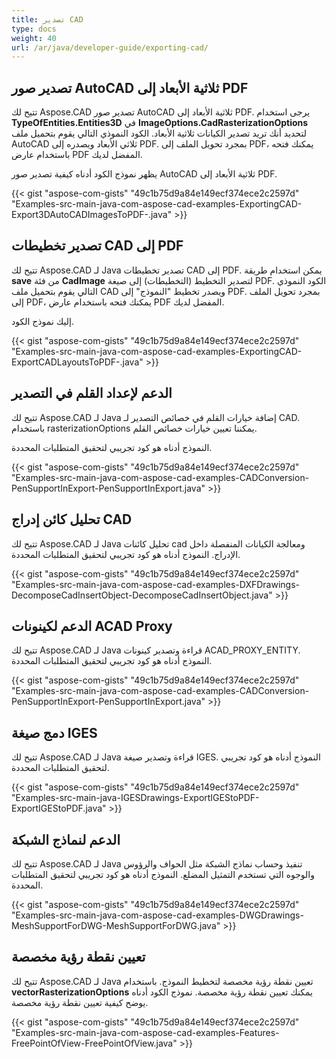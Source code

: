 ```yaml
---
title: تصدير CAD
type: docs
weight: 40
url: /ar/java/developer-guide/exporting-cad/
---
```


## **تصدير صور AutoCAD ثلاثية الأبعاد إلى PDF**
تتيح لك Aspose.CAD تصدير صور AutoCAD ثلاثية الأبعاد إلى PDF. يرجى استخدام **TypeOfEntities.Entities3D** في **ImageOptions.CadRasterizationOptions** لتحديد أنك تريد تصدير الكيانات ثلاثية الأبعاد.
الكود النموذي التالي يقوم بتحميل ملف AutoCAD ثلاثي الأبعاد ويصدره إلى PDF. بمجرد تحويل الملف إلى PDF، يمكنك فتحه باستخدام عارض PDF المفضل لديك.

يظهر نموذج الكود أدناه كيفية تصدير صور AutoCAD ثلاثية الأبعاد إلى PDF.

{{< gist "aspose-com-gists" "49c1b75d9a84e149ecf374ece2c2597d" "Examples-src-main-java-com-aspose-cad-examples-ExportingCAD-Export3DAutoCADImagesToPDF-.java" >}}


## **تصدير تخطيطات CAD إلى PDF**
تتيح لك Aspose.CAD لـ Java تصدير تخطيطات CAD إلى PDF. يمكن استخدام طريقة **save** من فئة **CadImage** لتصدير التخطيط (التخطيطات) إلى صيغة PDF.
الكود النموذي التالي يقوم بتحميل ملف CAD ويصدر تخطيط "النموذج" إلى PDF. بمجرد تحويل الملف إلى PDF، يمكنك فتحه باستخدام عارض PDF المفضل لديك.

إليك نموذج الكود.

{{< gist "aspose-com-gists" "49c1b75d9a84e149ecf374ece2c2597d" "Examples-src-main-java-com-aspose-cad-examples-ExportingCAD-ExportCADLayoutsToPDF-.java" >}}
## **الدعم لإعداد القلم في التصدير**
تتيح لك Aspose.CAD لـ Java إضافة خيارات القلم في خصائص التصدير لـ CAD. باستخدام rasterizationOptions يمكننا تعيين خيارات خصائص القلم.

النموذج أدناه هو كود تجريبي لتحقيق المتطلبات المحددة.

{{< gist "aspose-com-gists" "49c1b75d9a84e149ecf374ece2c2597d" "Examples-src-main-java-com-aspose-cad-examples-CADConversion-PenSupportInExport-PenSupportInExport.java" >}}
## **تحليل كائن إدراج CAD**
تتيح لك Aspose.CAD لـ Java تحليل كائنات cad ومعالجة الكيانات المنفصلة داخل الإدراج. النموذج أدناه هو كود تجريبي لتحقيق المتطلبات المحددة.

{{< gist "aspose-com-gists" "49c1b75d9a84e149ecf374ece2c2597d" "Examples-src-main-java-com-aspose-cad-examples-DXFDrawings-DecomposeCadInsertObject-DecomposeCadInsertObject.java" >}}
## **الدعم لكينونات ACAD Proxy**
تتيح لك Aspose.CAD لـ Java قراءة وتصدير كينونات ACAD_PROXY_ENTITY. النموذج أدناه هو كود تجريبي لتحقيق المتطلبات المحددة.

{{< gist "aspose-com-gists" "49c1b75d9a84e149ecf374ece2c2597d" "Examples-src-main-java-com-aspose-cad-examples-CADConversion-PenSupportInExport-PenSupportInExport.java" >}}
## **دمج صيغة IGES**
تتيح لك Aspose.CAD لـ Java قراءة وتصدير صيغة IGES. النموذج أدناه هو كود تجريبي لتحقيق المتطلبات المحددة.

{{< gist "aspose-com-gists" "49c1b75d9a84e149ecf374ece2c2597d" "Examples-src-main-java-IGESDrawings-ExportIGEStoPDF-ExportIGEStoPDF.java" >}}
## **الدعم لنماذج الشبكة**
تتيح لك Aspose.CAD لـ Java تنفيذ وحساب نماذج الشبكة مثل الحواف والرؤوس والوجوه التي تستخدم التمثيل المضلع. النموذج أدناه هو كود تجريبي لتحقيق المتطلبات المحددة.

{{< gist "aspose-com-gists" "49c1b75d9a84e149ecf374ece2c2597d" "Examples-src-main-java-com-aspose-cad-examples-DWGDrawings-MeshSupportForDWG-MeshSupportForDWG.java" >}}
## **تعيين نقطة رؤية مخصصة**
تتيح لك Aspose.CAD لـ Java تعيين نقطة رؤية مخصصة لتخطيط النموذج. باستخدام **vectorRasterizationOptions** يمكنك تعيين نقطة رؤية مخصصة. نموذج الكود أدناه يوضح كيفية تعيين نقطة رؤية مخصصة.

{{< gist "aspose-com-gists" "49c1b75d9a84e149ecf374ece2c2597d" "Examples-src-main-java-com-aspose-cad-examples-Features-FreePointOfView-FreePointOfView.java" >}}
